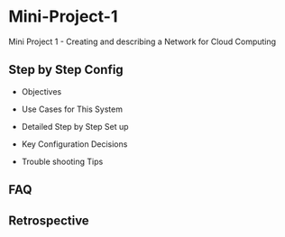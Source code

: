 # Mini-Project-1
Mini Project 1 - Creating and describing a Network for Cloud Computing

## Step by Step Config
- Objectives

- Use Cases for This System

- Detailed Step by Step Set up

- Key Configuration Decisions

- Trouble shooting Tips

## FAQ


## Retrospective
